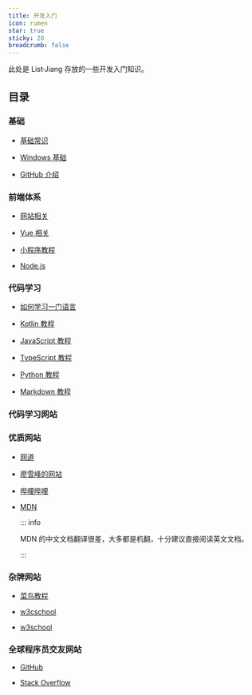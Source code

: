 ```yaml
---
title: 开发入门
icon: rumen
star: true
sticky: 20
breadcrumb: false
---
```


此处是 List·Jiang 存放的一些开发入门知识。

<!-- more -->

## 目录

### 基础

- [基础常识](basic/readme.md)

- [Windows 基础](windows/readme.md)

- [GitHub 介绍](github/readme.md)

### 前端体系

- [网站相关](website/readme.md)

- [Vue 相关](vue/readme.md)

- [小程序教程](mini-app/readme.md)

- [Node.js](node-js/readme.md)

### 代码学习

- [如何学习一门语言](language/learning.md)

- [Kotlin 教程](https://book.kotlincn.net/)

- [JavaScript 教程](language/js/readme.md)

- [TypeScript 教程](language/typescript/readme.md)

- [Python 教程](language/python/readme.md)

- [Markdown 教程](language/markdown/readme.md)


### 代码学习网站

### 优质网站

- [网道](https://wangdoc.com/)

- [廖雪峰的网站](https://www.liaoxuefeng.com/)

- [哔哩哔哩](https://www.bilibili.com/)

- [MDN](https://developer.mozilla.org/zh-CN/)

  ::: info

  MDN 的中文文档翻译很差，大多都是机翻，十分建议直接阅读英文文档。

  :::

### 杂牌网站

- [菜鸟教程](https://www.runoob.com/) <Badge text="内容比较新" />

- [w3cschool](https://www.w3cschool.cn) <Badge text="内容最新" /> <Badge text="有手机APP" /> <Badge text="广告信息多" type="warn" />

- [w3school](http://www.w3school.com.cn/) <Badge text="内容比较旧" type="warn" />

### 全球程序员交友网站
- [GitHub](https://github.com/)

- [Stack Overflow](https://stackoverflow.com/)